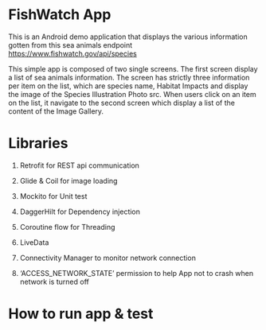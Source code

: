 # FishWatch App

This is an Android demo application that displays the various information gotten from this sea animals endpoint https://www.fishwatch.gov/api/species            

This simple app is composed of two single screens. The first screen display a list of sea animals information.
The screen has strictly three information per item on the list, which are  species name, Habitat Impacts and display the image of the Species Illustration Photo src. When users click on an item on the list, it navigate to the second screen which display a list of the content of the Image Gallery.

# Libraries
1. Retrofit for REST api communication

2. Glide & Coil for image loading

3. Mockito for Unit test

4. DaggerHilt for Dependency injection

5. Coroutine flow for Threading

6. LiveData

7. Connectivity Manager to monitor network connection

8. ‘ACCESS_NETWORK_STATE’ permission to help App not to crash when network is turned off




# How to run app & test
